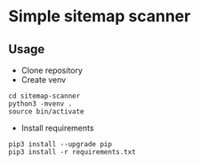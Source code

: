 # Simple sitemap scanner

## Usage
* Clone repository
* Create venv
```
cd sitemap-scanner
python3 -mvenv .
source bin/activate
```
* Install requirements
```
pip3 install --upgrade pip
pip3 install -r requirements.txt
```
